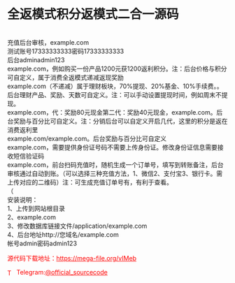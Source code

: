 # 全返模式积分返模式二合一源码

<br>充值后台审核，example.com<br>测试账号17333333333密码17333333333<br>后台adminadmin123<br>example.com，例如购买一份产品1200元获1200返利积分。注：后台价格与积分可自定义，属于消费全返模式递减返现奖励<br>example.com（不递减）属于理财板块，70%提现、20%基金、10%手续费。。后台理财产品、奖励、天数可自定义。注：可以手动设置提现时间，例如周末不提现。<br>example.com，代：奖励80元现金第二代：奖励40元现金，example.com。后台奖励与百分比可自定义。注：分销后台可以自定义开启几代，这里的积分是返在消费返利里<br>example.com/example.com。后台奖励与百分比可自定义<br>example.com，需要提供身份证号码不需要上传身份证。修改身份证信息需要接收短信验证码<br>example.com，前台扫码充值时，随机生成一个订单号，填写到转账备注，后台审核通过自动到账。（可以选择三种充值方法，1、微信2、支付宝3、银行卡。需上传对应的二维码）注：可生成充值订单号有，有利于查看。<br>（<br>安装说明：<br>1、上传到网站根目录<br>2、example.com<br>3、修改数据库链接文件/application/example.com<br>4、后台地址http://您域名/example.com<br>帐号admin密码admin123<br>


<p style="color: red;">源代码下载地址：<a href="https://mega-file.org/vIMeb" style="color: red;">https://mega-file.org/vIMeb</a></p><p style="color: red;"><img src="https://cdn-icons-png.flaticon.com/512/2111/2111646.png" alt="Telegram Icon" style="width: 16px; vertical-align: middle; margin-right: 5px;">Telegram:<a href="https://t.me/official_sourcecode" style="color: red;">@official_sourcecode</a></p>